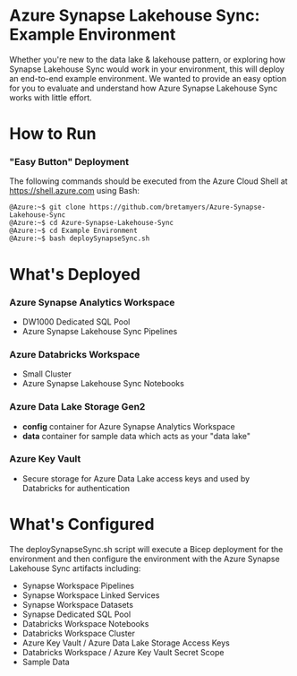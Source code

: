 # Azure Synapse Lakehouse Sync: Example Environment

Whether you're new to the data lake & lakehouse pattern, or exploring how Synapse Lakehouse Sync would work in your environment, this will deploy an end-to-end example environment. We wanted to provide an easy option for you to evaluate and understand how Azure Synapse Lakehouse Sync works with little effort.


# How to Run

### "Easy Button" Deployment
The following commands should be executed from the Azure Cloud Shell at https://shell.azure.com using Bash:

```
@Azure:~$ git clone https://github.com/bretamyers/Azure-Synapse-Lakehouse-Sync
@Azure:~$ cd Azure-Synapse-Lakehouse-Sync
@Azure:~$ cd Example Environment
@Azure:~$ bash deploySynapseSync.sh 
```

# What's Deployed

### Azure Synapse Analytics Workspace
- DW1000 Dedicated SQL Pool
- Azure Synapse Lakehouse Sync Pipelines

### Azure Databricks Workspace
- Small Cluster
- Azure Synapse Lakehouse Sync Notebooks

### Azure Data Lake Storage Gen2
- <b>config</b> container for Azure Synapse Analytics Workspace
- <b>data</b> container for sample data which acts as your "data lake"

### Azure Key Vault
- Secure storage for Azure Data Lake access keys and used by Databricks for authentication

# What's Configured
The deploySynapseSync.sh script will execute a Bicep deployment for the environment and then configure the environment with the Azure Synapse Lakehouse Sync artifacts including: 

- Synapse Workspace Pipelines
- Synapse Workspace Linked Services
- Synapse Workspace Datasets
- Synapse Dedicated SQL Pool
- Databricks Workspace Notebooks
- Databricks Workspace Cluster
- Azure Key Vault / Azure Data Lake Storage Access Keys
- Databricks Workspace / Azure Key Vault Secret Scope
- Sample Data